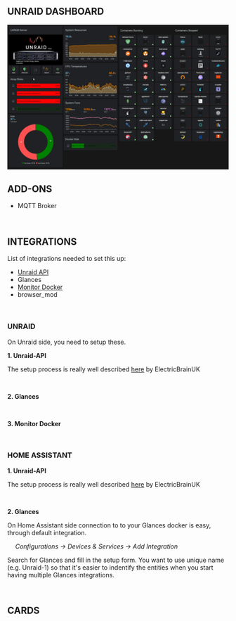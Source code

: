 ## UNRAID DASHBOARD

![Unraid Overview](/dashboards/unraid/img/HA-Unraid-dashboard-overview.png)

## ADD-ONS

* MQTT Broker

&nbsp;

## INTEGRATIONS

List of integrations needed to set this up:

* [Unraid API](https://github.com/ElectricBrainUK/UnraidAPI)
* Glances
* [Monitor Docker](https://github.com/ualex73/monitor_docker)
* browser_mod

&nbsp;

### UNRAID

On Unraid side, you need to setup these.

**1. Unraid-API**

The setup process is really well described [here](https://github.com/ElectricBrainUK/UnraidAPI/wiki/Home-Assistant-Integration) by ElectricBrainUK

&nbsp;

**2. Glances**

&nbsp;

**3. Monitor Docker**

&nbsp;

### HOME ASSISTANT

**1. Unraid-API**

The setup process is really well described [here](https://github.com/ElectricBrainUK/UnraidAPI/wiki/Home-Assistant-Integration) by ElectricBrainUK

&nbsp;

**2. Glances**

On Home Assistant side connection to to your Glances docker is easy, through default integration.

&ensp;&ensp; *Configurations -> Devices & Services -> Add Integration*

Search for Glances and fill in the setup form. You want to use unique name (e.g. Unraid-1) so that it's easier to indentify the entities when you start having multiple Glances integrations.

&nbsp;

## CARDS
